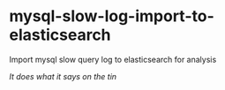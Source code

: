 # mysql-slow-log-import-to-elasticsearch
Import mysql slow query log to elasticsearch for analysis

*It does what it says on the tin*

